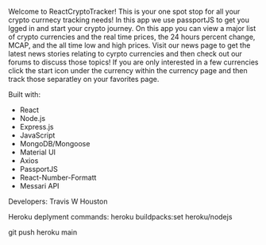 Welcome to ReactCryptoTracker! This is your one spot stop for all your crypto currnecy tracking needs! In this app we use passportJS to get you lgged in and start your crypto journey. On this app you can view a major list of crypto currencies and the real time prices, the 24 hours percent change, MCAP, and the all time low and high prices. Visit our news page to get the latest news stories relating to cyrpto currencies and then check out our forums to discuss those topics! If you are only interested in a few currencies click the start icon under the currency within the currency page and then track those separatley on your favorites page.

Built with:
- React
- Node.js
- Express.js
- JavaScript
- MongoDB/Mongoose
- Material UI
- Axios
- PassportJS
- React-Number-Formatt
- Messari API

Developers:
Travis W Houston

Heroku deplyment commands:
heroku buildpacks:set heroku/nodejs

git push heroku main
